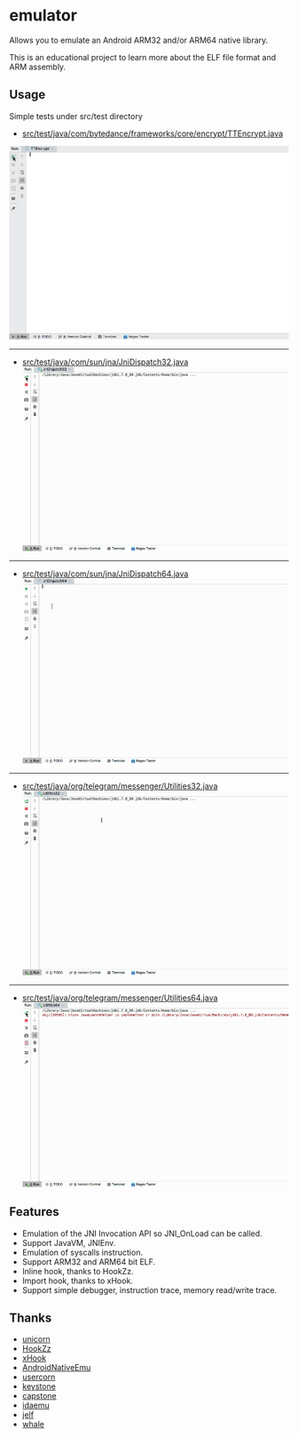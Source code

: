 # emulator

Allows you to emulate an Android ARM32 and/or ARM64 native library.<br>

This is an educational project to learn more about the ELF file format and ARM assembly.


## Usage

Simple tests under src/test directory
- [src/test/java/com/bytedance/frameworks/core/encrypt/TTEncrypt.java](https://github.com/zhkl0228/emulator/blob/master/src/test/java/com/bytedance/frameworks/core/encrypt/TTEncrypt.java)  

![](assets/TTEncrypt.gif)
***
- [src/test/java/com/sun/jna/JniDispatch32.java](https://github.com/zhkl0228/emulator/blob/master/src/test/java/com/sun/jna/JniDispatch32.java)  
![](assets/JniDispatch32.gif)
***
- [src/test/java/com/sun/jna/JniDispatch64.java](https://github.com/zhkl0228/emulator/blob/master/src/test/java/com/sun/jna/JniDispatch64.java)  
![](assets/JniDispatch64.gif)
***
- [src/test/java/org/telegram/messenger/Utilities32.java](https://github.com/zhkl0228/emulator/blob/master/src/test/java/org/telegram/messenger/Utilities32.java)  
![](assets/Utilities32.gif)
***
- [src/test/java/org/telegram/messenger/Utilities64.java](https://github.com/zhkl0228/emulator/blob/master/src/test/java/org/telegram/messenger/Utilities64.java)  
![](assets/Utilities64.gif)

## Features
- Emulation of the JNI Invocation API so JNI_OnLoad can be called.
- Support JavaVM, JNIEnv.
- Emulation of syscalls instruction.
- Support ARM32 and ARM64 bit ELF.
- Inline hook, thanks to HookZz.
- Import hook, thanks to xHook.
- Support simple debugger, instruction trace, memory read/write trace.

## Thanks
- [unicorn](https://github.com/unicorn-engine/unicorn)
- [HookZz](https://github.com/jmpews/HookZz)
- [xHook](https://github.com/iqiyi/xHook)
- [AndroidNativeEmu](https://github.com/AeonLucid/AndroidNativeEmu)
- [usercorn](https://github.com/lunixbochs/usercorn)
- [keystone](https://github.com/keystone-engine/keystone)
- [capstone](https://github.com/aquynh/capstone)
- [idaemu](https://github.com/36hours/idaemu)
- [jelf](https://github.com/fornwall/jelf)
- [whale](https://github.com/asLody/whale)
